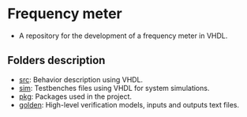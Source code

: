 # Frequency meter
  * A repository for the development of a frequency meter in VHDL.

## Folders description

 * [src](src): Behavior description using VHDL.
 * [sim](sim): Testbenches files using VHDL for system simulations.
 * [pkg](pkg): Packages used in the project.
 * [golden](golden): High-level verification models, inputs and outputs text files.

